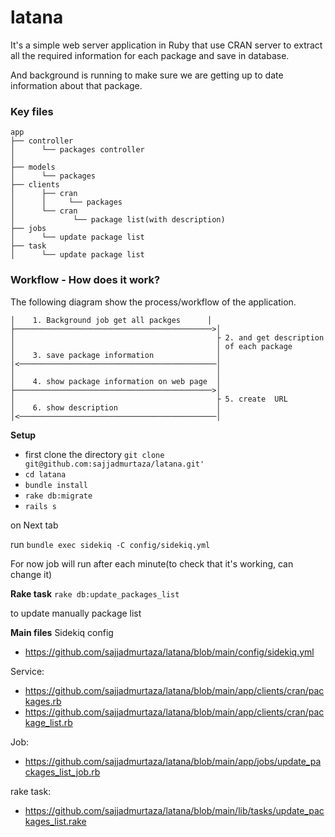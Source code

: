 # latana

It's a simple web server application in Ruby that use CRAN server to extract all the required information for each package and save in database.

And background is running to make sure we are getting up to date information about that package.

### Key files

    
    app
    ├── controller
    │      └── packages controller                             
    │
    ├── models                    
    │      └── packages
    ├── clients
    │      ├── cran 
    │      │     └── packages               
    │      └── cran
    │             └── package list(with description)
    ├── jobs                    
    │      └── update package list
    ├── task                    
    │      └── update package list


### Workflow - How does it work?

The following diagram show the process/workflow of the application.


 
    │    1. Background job get all packges      │ 
    ├────────────────────────────────────────────>│     
    │                                             ├ 2. and get description
    │                                             │ of each package
    │    3. save package information              │               
    │<────────────────────────────────────────────│
    │                                             │
    │    4. show package information on web page  │
    ├────────────────────────────────────────────>│ 
    │                                             ├ 5. create  URL    
    │    6. show description                      │ 
    │<────────────────────────────────────────────│

**Setup**

* first clone the directory 
                      ```
                      git clone git@github.com:sajjadmurtaza/latana.git'
                      ```
 *  ```cd latana```
 *  ```bundle install ```
 *  ```rake db:migrate ```
 *  ```rails s ```

 on Next tab 

 run ```bundle exec sidekiq -C config/sidekiq.yml```

 For now job will run after each minute(to check that it's working, can change it)


**Rake task**
  ```rake db:update_packages_list```   

  to update manually package list


**Main files**
Sidekiq config
- https://github.com/sajjadmurtaza/latana/blob/main/config/sidekiq.yml

Service:
  - https://github.com/sajjadmurtaza/latana/blob/main/app/clients/cran/packages.rb
  - https://github.com/sajjadmurtaza/latana/blob/main/app/clients/cran/package_list.rb      

Job:
- https://github.com/sajjadmurtaza/latana/blob/main/app/jobs/update_packages_list_job.rb

rake task:
- https://github.com/sajjadmurtaza/latana/blob/main/lib/tasks/update_packages_list.rake
